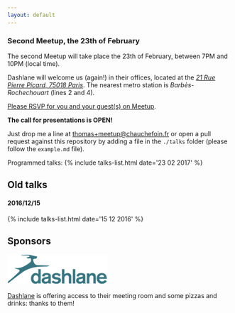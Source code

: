 ```yaml
---
layout: default
---
```


### Second Meetup, the 23th of February

The second Meetup will take place the 23th of February, between 7PM and 10PM (local time).

Dashlane will welcome us (again!) in their offices, located at the
[*21 Rue Pierre Picard, 75018 Paris*](http://www.openstreetmap.org/#map=19/48.88474/2.34489).
The nearest metro station is *Barbès-Rochechouart* (lines 2 and 4).

[Please RSVP for you and your guest(s) on Meetup](https://www.meetup.com/fr-FR/SecParis-Meetup/events/236506400/).

**The call for presentations is OPEN!**

Just drop me a line at [thomas+meetup@chauchefoin.fr](mailto:thomas+meetup@chauchefoin.fr) or
open a pull request against this repository by adding a
file in the `./talks` folder (please follow the `example.md` file).

Programmed talks:
{% include talks-list.html date='23 02 2017' %}

## Old talks

#### 2016/12/15
{% include talks-list.html date='15 12 2016' %}

## Sponsors

[![Dashlane](./img/dashlane.png)](https://www.dashlane.com/)

[Dashlane](https://www.dashlane.com/) is offering access to their meeting room
and some pizzas and drinks: thanks to them!
